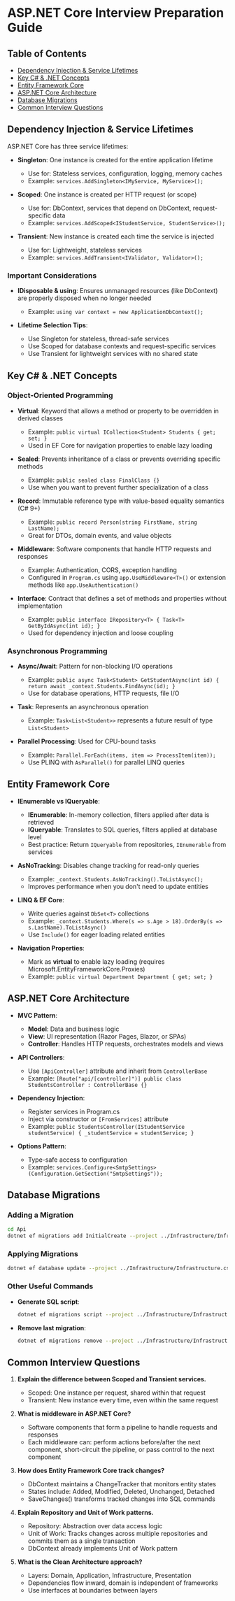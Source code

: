 # ASP.NET Core Interview Preparation Guide

## Table of Contents

- [Dependency Injection & Service Lifetimes](#dependency-injection--service-lifetimes)
- [Key C# & .NET Concepts](#key-c--net-concepts)
- [Entity Framework Core](#entity-framework-core)
- [ASP.NET Core Architecture](#aspnet-core-architecture)
- [Database Migrations](#database-migrations)
- [Common Interview Questions](#common-interview-questions)

## Dependency Injection & Service Lifetimes

ASP.NET Core has three service lifetimes:

- **Singleton**: One instance is created for the entire application lifetime

  - Use for: Stateless services, configuration, logging, memory caches
  - Example: `services.AddSingleton<IMyService, MyService>();`

- **Scoped**: One instance is created per HTTP request (or scope)

  - Use for: DbContext, services that depend on DbContext, request-specific data
  - Example: `services.AddScoped<IStudentService, StudentService>();`

- **Transient**: New instance is created each time the service is injected
  - Use for: Lightweight, stateless services
  - Example: `services.AddTransient<IValidator, Validator>();`

### Important Considerations

- **IDisposable & using**: Ensures unmanaged resources (like DbContext) are properly disposed when no longer needed

  - Example: `using var context = new ApplicationDbContext();`

- **Lifetime Selection Tips**:
  - Use Singleton for stateless, thread-safe services
  - Use Scoped for database contexts and request-specific services
  - Use Transient for lightweight services with no shared state

## Key C# & .NET Concepts

### Object-Oriented Programming

- **Virtual**: Keyword that allows a method or property to be overridden in derived classes

  - Example: `public virtual ICollection<Student> Students { get; set; }`
  - Used in EF Core for navigation properties to enable lazy loading

- **Sealed**: Prevents inheritance of a class or prevents overriding specific methods

  - Example: `public sealed class FinalClass {}`
  - Use when you want to prevent further specialization of a class

- **Record**: Immutable reference type with value-based equality semantics (C# 9+)

  - Example: `public record Person(string FirstName, string LastName);`
  - Great for DTOs, domain events, and value objects

- **Middleware**: Software components that handle HTTP requests and responses

  - Example: Authentication, CORS, exception handling
  - Configured in `Program.cs` using `app.UseMiddleware<T>()` or extension methods like `app.UseAuthentication()`

- **Interface**: Contract that defines a set of methods and properties without implementation
  - Example: `public interface IRepository<T> { Task<T> GetByIdAsync(int id); }`
  - Used for dependency injection and loose coupling

### Asynchronous Programming

- **Async/Await**: Pattern for non-blocking I/O operations

  - Example: `public async Task<Student> GetStudentAsync(int id) { return await _context.Students.FindAsync(id); }`
  - Use for database operations, HTTP requests, file I/O

- **Task**: Represents an asynchronous operation

  - Example: `Task<List<Student>>` represents a future result of type `List<Student>`

- **Parallel Processing**: Used for CPU-bound tasks
  - Example: `Parallel.ForEach(items, item => ProcessItem(item));`
  - Use PLINQ with `AsParallel()` for parallel LINQ queries

## Entity Framework Core

- **IEnumerable vs IQueryable**:

  - **IEnumerable**: In-memory collection, filters applied after data is retrieved
  - **IQueryable**: Translates to SQL queries, filters applied at database level
  - Best practice: Return `IQueryable` from repositories, `IEnumerable` from services

- **AsNoTracking**: Disables change tracking for read-only queries

  - Example: `_context.Students.AsNoTracking().ToListAsync();`
  - Improves performance when you don't need to update entities

- **LINQ & EF Core**:

  - Write queries against `DbSet<T>` collections
  - Example: `_context.Students.Where(s => s.Age > 18).OrderBy(s => s.LastName).ToListAsync()`
  - Use `Include()` for eager loading related entities

- **Navigation Properties**:
  - Mark as **virtual** to enable lazy loading (requires Microsoft.EntityFrameworkCore.Proxies)
  - Example: `public virtual Department Department { get; set; }`

## ASP.NET Core Architecture

- **MVC Pattern**:

  - **Model**: Data and business logic
  - **View**: UI representation (Razor Pages, Blazor, or SPAs)
  - **Controller**: Handles HTTP requests, orchestrates models and views

- **API Controllers**:

  - Use `[ApiController]` attribute and inherit from `ControllerBase`
  - Example: `[Route("api/[controller]")] public class StudentsController : ControllerBase {}`

- **Dependency Injection**:

  - Register services in Program.cs
  - Inject via constructor or `[FromServices]` attribute
  - Example: `public StudentsController(IStudentService studentService) { _studentService = studentService; }`

- **Options Pattern**:
  - Type-safe access to configuration
  - Example: `services.Configure<SmtpSettings>(Configuration.GetSection("SmtpSettings"));`

## Database Migrations

### Adding a Migration

```bash
cd Api
dotnet ef migrations add InitialCreate --project ../Infrastructure/Infrastructure.csproj --startup-project Api.csproj --output-dir Data/Migrations
```

### Applying Migrations

```bash
dotnet ef database update --project ../Infrastructure/Infrastructure.csproj --startup-project Api.csproj
```

### Other Useful Commands

- **Generate SQL script**:

  ```bash
  dotnet ef migrations script --project ../Infrastructure/Infrastructure.csproj --startup-project Api.csproj
  ```

- **Remove last migration**:
  ```bash
  dotnet ef migrations remove --project ../Infrastructure/Infrastructure.csproj --startup-project Api.csproj
  ```

## Common Interview Questions

1. **Explain the difference between Scoped and Transient services.**

   - Scoped: One instance per request, shared within that request
   - Transient: New instance every time, even within the same request

2. **What is middleware in ASP.NET Core?**

   - Software components that form a pipeline to handle requests and responses
   - Each middleware can: perform actions before/after the next component, short-circuit the pipeline, or pass control to the next component

3. **How does Entity Framework Core track changes?**

   - DbContext maintains a ChangeTracker that monitors entity states
   - States include: Added, Modified, Deleted, Unchanged, Detached
   - SaveChanges() transforms tracked changes into SQL commands

4. **Explain Repository and Unit of Work patterns.**

   - Repository: Abstraction over data access logic
   - Unit of Work: Tracks changes across multiple repositories and commits them as a single transaction
   - DbContext already implements Unit of Work pattern

5. **What is the Clean Architecture approach?**
   - Layers: Domain, Application, Infrastructure, Presentation
   - Dependencies flow inward, domain is independent of frameworks
   - Use interfaces at boundaries between layers
